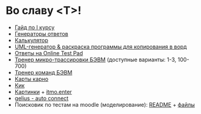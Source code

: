 # Во славу \<T\>!
* [Гайд по I курсу](https://github.com/Imtjl/1st-year-guide/)
* [Генераторы ответов](./T2P/T2P.html)
* [Калькулятор](./calc.html)
* [UML-генератор & раскраска программы для копирования в ворд](./C2C.html)
* [Ответы на Online Test Pad](./DL/)
* [Тренер микро-трассировки БЭВМ](./MicroProgramTracingBasicComputer/) (доступные варианты: 1-3, 100-700)
* [Тренер команд БЭВМ](./OPDv1.html)
* [Карты карно](./karnaugh_map.html)
* [Кик](./KIK/)
* [Картинки](./photos.zip) + [itmo.enter](./itmo_enter.zip)
* [gelius - auto connect](./auto_connect_gelius.zip)
* Поисковик по тестам на moodle (моделирование): [README](./moodle_find_README.pdf) + [файлы](./moodle_find.zip)
